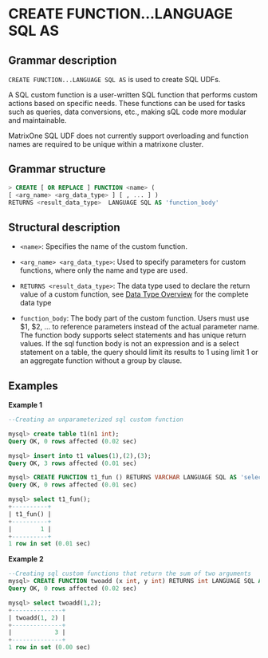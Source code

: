 # **CREATE FUNCTION...LANGUAGE SQL AS**

## **Grammar description**

`CREATE FUNCTION...LANGUAGE SQL AS` is used to create SQL UDFs.

A SQL custom function is a user-written SQL function that performs custom actions based on specific needs. These functions can be used for tasks such as queries, data conversions, etc., making sQL code more modular and maintainable.

MatrixOne SQL UDF does not currently support overloading and function names are required to be unique within a matrixone cluster.

## **Grammar structure**

```sql
> CREATE [ OR REPLACE ] FUNCTION <name> (
[ <arg_name> <arg_data_type> ] [ , ... ] )
RETURNS <result_data_type>  LANGUAGE SQL AS 'function_body'
```

## **Structural description**

- `<name>`: Specifies the name of the custom function.

- `<arg_name> <arg_data_type>`: Used to specify parameters for custom functions, where only the name and type are used.

- `RETURNS <result_data_type>`: The data type used to declare the return value of a custom function, see [Data Type Overview](../../../Reference/Data-Types/data-types.md) for the complete data type

- `function_body`: The body part of the custom function. Users must use $1, $2, ... to reference parameters instead of the actual parameter name. The function body supports select statements and has unique return values. If the sql function body is not an expression and is a select statement on a table, the query should limit its results to 1 using limit 1 or an aggregate function without a group by clause.

## **Examples**

**Example 1**

```sql
--Creating an unparameterized sql custom function

mysql> create table t1(n1 int);
Query OK, 0 rows affected (0.02 sec)

mysql> insert into t1 values(1),(2),(3);
Query OK, 3 rows affected (0.01 sec)

mysql> CREATE FUNCTION t1_fun () RETURNS VARCHAR LANGUAGE SQL AS 'select n1 from t1 limit 1' ;
Query OK, 0 rows affected (0.01 sec)

mysql> select t1_fun();
+----------+
| t1_fun() |
+----------+
|        1 |
+----------+
1 row in set (0.01 sec)
```

**Example 2**

```sql
--Creating sql custom functions that return the sum of two arguments
mysql> CREATE FUNCTION twoadd (x int, y int) RETURNS int LANGUAGE SQL AS 'select $1 + $2' ;
Query OK, 0 rows affected (0.02 sec)

mysql> select twoadd(1,2);
+--------------+
| twoadd(1, 2) |
+--------------+
|            3 |
+--------------+
1 row in set (0.00 sec)
```